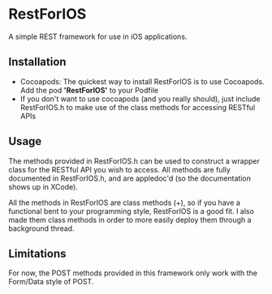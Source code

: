 RestForIOS
==========

A simple REST framework for use in iOS applications.

Installation
------------
* Cocoapods: The quickest way to install RestForIOS is to use Cocoapods. Add the pod **'RestForIOS'** to your Podfile
* If you don't want to use cocoapods (and you really should), just include RestForIOS.h to make use of the class methods for accessing RESTful APIs

Usage
-----
The methods provided in RestForIOS.h can be used to construct a wrapper class for the RESTful API you wish to access. All methods are fully documented in RestForIOS.h, and are appledoc'd (so the documentation shows up in XCode).

All the methods in RestForIOS are class methods (+), so if you have a functional bent to your programming style, RestForIOS is a good fit. I also made them class methods in order to more easily deploy them through a background thread.

Limitations
-----------
For now, the POST methods provided in this framework only work with the Form/Data style of POST. 
